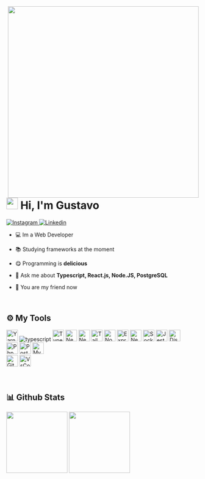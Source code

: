 <img align="right" height="500px" src="https://raw.githubusercontent.com/gist/Gurtinho/2632940541f28cd27dac7d91ef63c024/raw/197bbd6f5ad9948d3a30e6b4641ecff39a94bf71/gurtinhocard.svg" />


<h1 align="left"><img height="30px" src="https://user-images.githubusercontent.com/50364832/143615313-330ef73e-ee1c-4cfe-b71d-7462a00f16b4.gif" /> Hi, I'm Gustavo</h1>


<div align="left">
  <a href="https://www.instagram.com/gutolitt/" target="blank">
    <img src="https://img.shields.io/badge/-Instagram-%23E4405F?style=flat&logo=instagram&logoColor=white" alt="Instagram">
  </a>
  <a href="https://www.linkedin.com/in/gustavo-litter-6ab24b191/" target="blank">
    <img src="https://img.shields.io/badge/-Linkedin-%230e76a8?style=flat&logo=linkedin&logoColor=white" alt="Linkedin" />
  </a>
</div>


- 💻 Im a Web Developer

- 📚 Studying frameworks at the moment

- 😋 Programming is **delicious**

- 💬 Ask me about **Typescript, React.js, Node.JS, PostgreSQL**

- 🥳 You are my friend now

</br>


## ⚙️ My Tools
<div align="left">
  <img height="30em" src="https://cdn.jsdelivr.net/gh/devicons/devicon/icons/yarn/yarn-original.svg" alt="Yarn" />
  <img src="https://img.shields.io/badge/TypeScript-007ACC?style=for-the-badge&logo=typescript&logoColor=white" alt="typescript" />
  <img height="30em" src="https://cdn.jsdelivr.net/gh/devicons/devicon/icons/typescript/typescript-original.svg" alt="Typescript" />
  <img height="30em" src="https://cdn.jsdelivr.net/gh/devicons/devicon/icons/react/react-original.svg"  alt="Next.js" />
  <img height="30em" src="https://cdn.jsdelivr.net/gh/devicons/devicon/icons/nextjs/nextjs-original.svg" alt="Next.js" />
  <img height="30em" src="https://cdn.jsdelivr.net/gh/devicons/devicon/icons/tailwindcss/tailwindcss-plain.svg" alt="Tailwindcss" />
  <img height="30em" src="https://cdn.jsdelivr.net/gh/devicons/devicon/icons/nodejs/nodejs-original.svg" alt="Node.js" />
  <img height="30em" src="https://cdn.jsdelivr.net/gh/devicons/devicon/icons/express/express-original.svg" alt="Express" />
  <img height="30em" src="https://cdn.jsdelivr.net/gh/devicons/devicon/icons/nestjs/nestjs-plain.svg" alt="Nest.js" />
  <img height="30em" src="https://cdn.jsdelivr.net/gh/devicons/devicon/icons/socketio/socketio-original.svg" alt="Socket.io" />
  <img height="30em" src="https://cdn.jsdelivr.net/gh/devicons/devicon/icons/jest/jest-plain.svg" alt="Jest" />
  <img height="30em" src="https://cdn.jsdelivr.net/gh/devicons/devicon/icons/discordjs/discordjs-original.svg" alt="Discord.js" />
</div>
<div align="left">
  <img height="30em" src="https://cdn.jsdelivr.net/gh/devicons/devicon/icons/php/php-original.svg" alt="Php" />
  <img height="30em" src="https://cdn.jsdelivr.net/gh/devicons/devicon/icons/postgresql/postgresql-original.svg" alt="PostgreSql" />
  <img height="30em" src="https://cdn.jsdelivr.net/gh/devicons/devicon/icons/mysql/mysql-original.svg" alt="MySql" />
</div>
<div align="left">
  <img height="30em" src="https://cdn.jsdelivr.net/gh/devicons/devicon/icons/github/github-original.svg" alt="GitHub" />
  <img height="30em" src="https://cdn.jsdelivr.net/gh/devicons/devicon/icons/vscode/vscode-original.svg" alt="VsCode" />
</div>
</br></br>


## 📊 Github Stats
<div align="left">
  <img height="160em" 
       src="https://github-readme-stats.vercel.app/api?username=Gurtinho&show_icons=true&theme=radical&include_all_commits=true&count_private=true"/>
  <img height="160em" 
       src="https://github-readme-stats.vercel.app/api/top-langs/?username=Gurtinho&layout=compact&langs_count=7&theme=radical"/>
</div>
</br>
